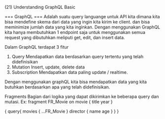 (21) Understanding GraphQL Basic

=== GraphQL ===
Adalah suatu query languange untuk API kita dimana kita bisa mendefine skema dari data yang ingin kita kirim ke client. dan bisa meminimize jumlah data yang kita inginkan. Dengan menggunakan GraphQL kita hanya membutuhkan 1 endpoint saja untuk menggunakan semua request yang dibutuhkan meliputi get, edit, dan insert data.

Dalam GraphQL terdapat 3 fitur
1. Query
    Mendapatkan data berdasarkan query tertentu yang telah didefinisikan
2. Mutation
    Insert, update, delete data
3. Subscription
    Mendapatkan data paling update / realtime.

Dengan menggunakan graphQL kita bisa mendapatkan data yang kita butuhkan berdasarkan apa yang telah didefinisikan.

Fragments
Bagian dari logika yang dapat dikirimkan ke beberapa query dan mutasi.
Ex:
fragment FR_Movie on movie {
    title
    year
}

{
    query{
        movies {
            ...FR_Movie
        }
        director {
            name
            age
        }
    }
}
